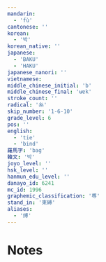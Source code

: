 ```yaml
---
mandarin:
  - 'fù'
cantonese: ''
korean:
  - '박'
korean_native: ''
japanese:
  - 'BAKU'
  - 'HAKU'
japanese_nanori: ''
vietnamese:
middle_chinese_initial: 'b'
middle_chinese_final: 'ʉɐk'
stroke_count: ''
radical: '糸'
skip_number: '1-6-10'
grade_level: 6
pos: ''
english:
  - 'tie'
  - 'bind'
羅馬字: 'bag'
韓文: '박'
joyo_level: ''
hsk_level: ''
hanmun_edu_level: ''
danayo_id: 6241
mc_id: 1996
graphemic_classification: '尃'
stand_in: '束縛'
aliases:
  - '缚'
---
```


# Notes
